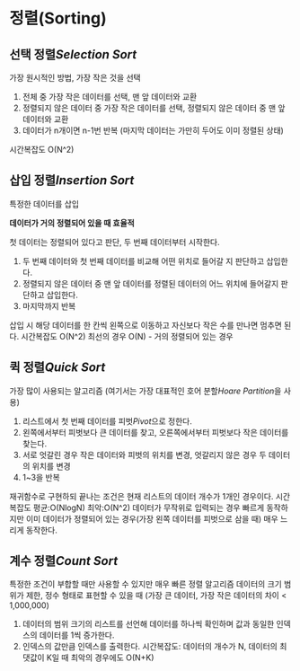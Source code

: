 
# 정렬(Sorting)

## 선택 정렬*Selection Sort*
가장 원시적인 방법, 가장 작은 것을 선택
1. 전체 중 가장 작은 데이터를 선택, 맨 앞 데이터와 교환
2. 정렬되지 않은 데이터 중 가장 작은 데이터를 선택, 정렬되지 않은 데이터 중 맨 앞 데이터와 교환
3. 데이터가 n개이면 n-1번 반복 (마지막 데이터는 가만히 두어도 이미 정렬된 상태)

시간복잡도 O(N^2)

## 삽입 정렬*Insertion Sort*
특정한 데이터를 삽입

**데이터가 거의 정렬되어 있을 때 효율적**

첫 데이터는 정렬되어 있다고 판단, 두 번째 데이터부터 시작한다.
1. 두 번째 데이터와 첫 번째 데이터를 비교해 어떤 위치로 들어갈 지 판단하고 삽입한다.
2. 정렬되지 않은 데이터 중 맨 앞 데이터를 정렬된 데이터의 어느 위치에 들어갈지 판단하고 삽입한다.
3. 마지막까지 반복

삽입 시 해당 데이터를 한 칸씩 왼쪽으로 이동하고 자신보다 작은 수를 만나면 멈추면 된다.
시간복잡도 O(N^2)
최선의 경우 O(N) - 거의 정렬되어 있는 경우 

## 퀵 정렬*Quick Sort*
가장 많이 사용되는 알고리즘 (여기서는 가장 대표적인 호어 분할*Hoare Partition*을 사용)

1. 리스트에서 첫 번째 데이터를 피벗*Pivot*으로 정한다. 
2. 왼쪽에서부터 피벗보다 큰 데이터를 찾고, 오른쪽에서부터 피벗보다 작은 데이터를 찾는다. 
3. 서로 엇갈린 경우 작은 데이터와 피벗의 위치를 변경, 엇갈리지 않은 경우 두 데이터의 위치를 변경
4. 1~3을 반복

재귀함수로 구현하되 끝나는 조건은 현재 리스트의 데이터 개수가 1개인 경우이다. 
시간복잡도 평균:O(NlogN) 최악:O(N^2)
데이터가 무작위로 입력되는 경우 빠르게 동작하지만 이미 데이터가 정렬되어 있는 경우(가장 왼쪽 데이터를 피벗으로 삼을 때) 매우 느리게 동작한다.

## 계수 정렬*Count Sort*
특정한 조건이 부합할 때만 사용할 수 있지만 매우 빠른 정렬 알고리즘
데이터의 크기 범위가 제한, 정수 형태로 표현할 수 있을 때 (가장 큰 데이터, 가장 작은 데이터의 차이 < 1,000,000)
1. 데이터의 범위 크기의 리스트를 선언해 데이터를 하나씩 확인하며 값과 동일한 인덱스의 데이터를 1씩 증가한다.
2. 인덱스의 값만큼 인덱스를 출력한다.
시간복잡도: 데이터의 개수가 N, 데이터의 최댓값이 K일 때 최악의 경우에도 O(N+K)
